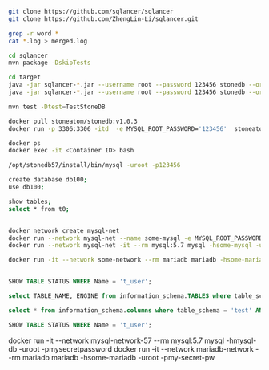 ```bash
git clone https://github.com/sqlancer/sqlancer
git clone https://github.com/ZhengLin-Li/sqlancer.git

grep -r word *
cat *.log > merged.log

cd sqlancer
mvn package -DskipTests

cd target
java -jar sqlancer-*.jar --username root --password 123456 stonedb --oracle NoREC
java -jar sqlancer-*.jar --username root --password 123456 stonedb --oracle QUERY_PARTITIONING

mvn test -Dtest=TestStoneDB
```

```bash
docker pull stoneatom/stonedb:v1.0.3
docker run -p 3306:3306 -itd  -e MYSQL_ROOT_PASSWORD='123456'  stoneatom/stonedb:v1.0.3

docker ps
docker exec -it <Container ID> bash

/opt/stonedb57/install/bin/mysql -uroot -p123456

create database db100;
use db100;

show tables;
select * from t0;
```

```bash

docker network create mysql-net
docker run --network mysql-net --name some-mysql -e MYSQL_ROOT_PASSWORD=my-secret-pw -d mysql:5.7
docker run --network mysql-net -it --rm mysql:5.7 mysql -hsome-mysql -uroot -pmy-secret-pw

docker run -it --network some-network --rm mariadb mariadb -hsome-mariadb -uroot -pmy-secret-pw



```

```sql
SHOW TABLE STATUS WHERE Name = 't_user';

select TABLE_NAME, ENGINE from information_schema.TABLES where table_schema = 'test';

select * from information_schema.columns where table_schema = 'test' AND TABLE_NAME='t_user';

SHOW TABLE STATUS WHERE Name = 't_user';


```


docker run -it --network mysql-network-57 --rm mysql:5.7 mysql -hmysql-db -uroot -pmysecretpassword
docker run -it --network mariadb-network --rm mariadb mariadb -hsome-mariadb -uroot -pmy-secret-pw





